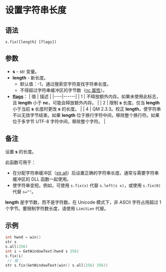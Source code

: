 # 设置字符串长度

## 语法

```
s.fix([length] [flags])
```

## 参数

- **s** - str 变量。
- **length** - 新长度。
  - 默认值：-1，通过搜索空字符查找字符串长度。
  - 不得超过字符串缓冲区的字节数（[nc 属性](IDP_S_DATA.md)）。
- **[flags](../Other/IDP_FLAGS.md)**：
  | 值 | 描述 |
  |----|------|
  | 1  | 不释放额外内存。如果未使用此标志，且 **length** 小于 **nc**，可能会释放额外内存。 |
  | 2  | 限制 **s** 长度。仅当 **length** 小于当前 **s** 长度时更改 **s** 的长度。 |
  | 4  | QM 2.3.3。校正 **length**，使字符串不以无效字节结束。如果 **length** 位于换行字符中间，移除整个换行符。如果位于多字节 UTF-8 字符中间，移除整个字符。 |

## 备注

设置 **s** 的长度。

此函数可用于：
- 在分配字符串缓冲区（[str.all](IDP_S_ALL.md)）后设置正确的字符串长度。通常与需要字符串缓冲区的 DLL 函数一起使用。
- 使字符串变短。例如，可使用 `s.fix(x)` 代替 `s.left(s x)`，或使用 `s.fix(0)` 代替 `s=""`。

**length** 是字节数，而不是字符数。在 Unicode 模式下，非 ASCII 字符占用超过 1 个字节。要限制字符数长度，请使用 `LimitLen` 代替。

## 示例

```cpp
int hwnd = win()
str s
s.all(256)
int i = GetWindowText(hwnd s 256)
s.fix(i)
 // 或：
str s.fix(GetWindowText(win() s.all(256) 256))
```